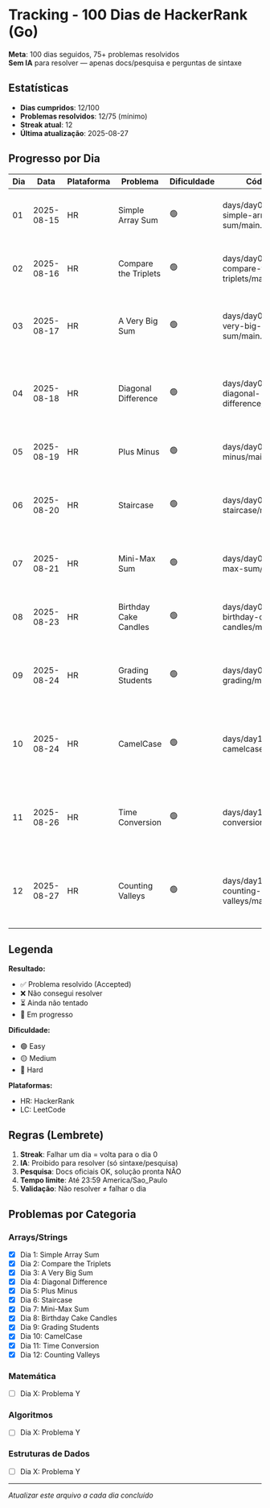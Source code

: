 # Tracking - 100 Dias de HackerRank (Go)

**Meta**: 100 dias seguidos, 75+ problemas resolvidos  
**Sem IA** para resolver — apenas docs/pesquisa e perguntas de sintaxe

## Estatísticas

- **Dias cumpridos**: 12/100
- **Problemas resolvidos**: 12/75 (mínimo)
- **Streak atual**: 12
- **Última atualização**: 2025-08-27

## Progresso por Dia

| Dia | Data | Plataforma | Problema | Dificuldade | Código | Resultado | Tempo | Notas |
|-----|------|------------|----------|-------------|--------|-----------|--------|-------|
| 01  | 2025-08-15 | HR         | Simple Array Sum | 🟢          | days/day01-simple-array-sum/main.go | ✅        | -      | Aprendi a omitir o índice no `for range` (ex.: `for _, v := range ar`). Agradecimentos ao Hitesh Choudhary. |
| 02  | 2025-08-16 | HR         | Compare the Triplets | 🟢          | days/day02-compare-the-triplets/main.go | ✅        | -      | Implementei comparação de arrays usando range com índice. Algoritmo O(1) para comparar triplas e contar pontos. |
| 03  | 2025-08-17 | HR         | A Very Big Sum | 🟢          | days/day03-a-very-big-sum/main.go | ✅        | -      | Aprendi sobre overflow de int32 e a importância de usar int64 para números grandes. Padrão `for _, v := range` novamente aplicado. |
| 04  | 2025-08-18 | HR         | Diagonal Difference | 🟢          | days/day04-diagonal-difference/main.go | ✅        | -      | Aprendi sobre matrizes 2D em Go e acesso a diagonais. Me confundi com formato da entrada - achei que seria nested array mas era só tamanho + linhas. |
| 05  | 2025-08-19 | HR         | Plus Minus           | 🟢          | days/day05-plus-minus/main.go | ✅        | -      | Ratios de positivos/negativos/zeros; impressão com 6 casas decimais. 
| 06  | 2025-08-20 | HR         | Staircase | 🟢          | days/day06-staircase/main.go | ✅        | -      | Aprendi `strings.Repeat()` para gerar strings repetidas. Problema de formatação/impressão - função não retorna valor, apenas imprime. |
| 07  | 2025-08-21 | HR         | Mini-Max Sum | 🟢          | days/day07-mini-max-sum/main.go | ✅        | -      | Otimização O(n) vs O(n log n) - evitei sort e fiz em uma passagem. Sempre pensar em complexidade! |
| 08  | 2025-08-23 | HR         | Birthday Cake Candles | 🟢          | days/day08-birthday-cake-candles/main.go | ✅        | -      | Problema simples de busca por máximo e contagem. Abordagem de duas passadas pelo array é clara e eficiente. |
| 09  | 2025-08-24 | HR         | Grading Students | 🟢          | days/day09-grading/main.go | ✅        | -      | Lógica de arredondamento com módulo. Fórmula `-v%5 + 5` para calcular próximo múltiplo de 5. Condições múltiplas no if. |
| 10  | 2025-08-24 | HR         | CamelCase | 🟢          | days/day10-camelcase/main.go | ✅        | -      | Uso do pacote `unicode` para verificar caracteres maiúsculos. Conversão string para `[]rune` para Unicode. Contagem simples: cada maiúscula = nova palavra. |
| 11  | 2025-08-26 | HR         | Time Conversion | 🟢          | days/day11-time-conversion/main.go | ✅        | -      | Aprendi sobre layouts de time em Go. Uso de `time.Parse` e `time.Format` com layouts específicos. Go usa tempo de referência "Mon Jan 2 15:04:05 MST 2006". |
| 12  | 2025-08-27 | HR         | Counting Valleys | 🟢          | days/day12-counting-valleys/main.go | ✅        | -      | Algoritmo de tracking de estado para contar vales. Contagem precisa ao sair do vale (`altitude == 0 && v == 'U'`). Uso de `[]rune(path)` para Unicode. |

<!-- Continue até o dia 100... -->

## Legenda

**Resultado:**
- ✅ Problema resolvido (Accepted)
- ❌ Não consegui resolver
- ⏳ Ainda não tentado
- 🔄 Em progresso

**Dificuldade:**
- 🟢 Easy
- 🟡 Medium  
- 🔴 Hard

**Plataformas:**
- HR: HackerRank
- LC: LeetCode

## Regras (Lembrete)

1. **Streak**: Falhar um dia = volta para o dia 0
2. **IA**: Proibido para resolver (só sintaxe/pesquisa)
3. **Pesquisa**: Docs oficiais OK, solução pronta NÃO
4. **Tempo limite**: Até 23:59 America/Sao_Paulo
5. **Validação**: Não resolver ≠ falhar o dia

## Problemas por Categoria

### Arrays/Strings
- [x] Dia 1: Simple Array Sum
- [x] Dia 2: Compare the Triplets
- [x] Dia 3: A Very Big Sum
- [x] Dia 4: Diagonal Difference
- [x] Dia 5: Plus Minus
- [x] Dia 6: Staircase
- [x] Dia 7: Mini-Max Sum
- [x] Dia 8: Birthday Cake Candles
- [x] Dia 9: Grading Students
- [x] Dia 10: CamelCase
- [x] Dia 11: Time Conversion
- [x] Dia 12: Counting Valleys

### Matemática
- [ ] Dia X: Problema Y

### Algoritmos
- [ ] Dia X: Problema Y

### Estruturas de Dados
- [ ] Dia X: Problema Y

---

*Atualizar este arquivo a cada dia concluído*